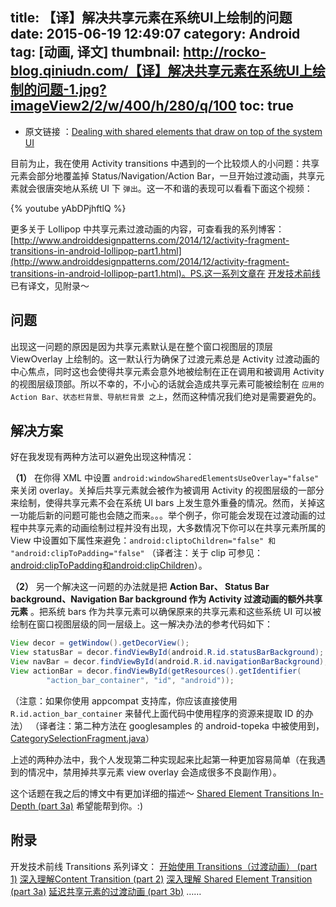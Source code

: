 title: 【译】解决共享元素在系统UI上绘制的问题
date: 2015-06-19 12:49:07
category: Android
tag: [动画, 译文]
thumbnail: http://rocko-blog.qiniudn.com/【译】解决共享元素在系统UI上绘制的问题-1.jpg?imageView2/2/w/400/h/280/q/100
toc: true
---



- 原文链接 ：[Dealing with shared elements that draw on top of the system UI](https://plus.google.com/+AlexLockwood/posts/RPtwZ5nNebb)

目前为止，我在使用 Activity transitions 中遇到的一个比较烦人的小问题：共享元素会部分地覆盖掉 Status/Navigation/Action Bar，一旦开始过渡动画，共享元素就会很唐突地从系统 UI 下 `弹出`。这一不和谐的表现可以看看下面这个视频：

<!--more-->

{% youtube  yAbDPjhftlQ %}


更多关于 Lollipop 中共享元素过渡动画的内容，可查看我的系列博客：[http://www.androiddesignpatterns.com/2014/12/activity-fragment-transitions-in-android-lollipop-part1.html](http://www.androiddesignpatterns.com/2014/12/activity-fragment-transitions-in-android-lollipop-part1.html)。PS.这一系列文章在 [开发技术前线](http://www.devtf.cn/) 已有译文，见附录～

## 问题

出现这一问题的原因是因为共享元素默认是在整个窗口视图层的顶层 ViewOverlay 上绘制的。这一默认行为确保了过渡元素总是 Activity 过渡动画的中心焦点，同时这也会使得共享元素会意外地被绘制在正在调用和被调用 Activity 的视图层级顶部。所以不幸的，不小心的话就会造成共享元素可能被绘制在 `应用的 Action Bar、状态栏背景、导航栏背景 之上`，然而这种情况我们绝对是需要避免的。

## 解决方案

好在我发现有两种方法可以避免出现这种情况：

**（1）** 在你得 XML 中设置 `android:windowSharedElementsUseOverlay="false"` 来关闭 overlay。关掉后共享元素就会被作为被调用 Activity 的视图层级的一部分来绘制，使得共享元素不会在系统 UI bars 上发生意外重叠的情况。然而，关掉这一功能后新的问题可能也会随之而来。。。举个例子，你可能会发现在过渡动画的过程中共享元素的动画绘制过程并没有出现，大多数情况下你可以在共享元素所属的 View 中设置如下属性来避免：`android:cliptoChildren="false" 和 "android:clipToPadding="false"` （译者注：关于 clip 可参见：[android:clipToPadding和android:clipChildren](http://www.alloyteam.com/2014/10/androidcliptopadding-he-androidclipchildren/)）。

**（2）** 另一个解决这一问题的办法就是把 **Action Bar、 Status Bar background、Navigation Bar background 作为 Activity 过渡动画的额外共享元素** 。把系统 bars 作为共享元素可以确保原来的共享元素和这些系统 UI 可以被绘制在窗口视图层级的同一层级上。这一解决办法的参考代码如下：

``` Java
View decor = getWindow().getDecorView();
View statusBar = decor.findViewById(android.R.id.statusBarBackground);
View navBar = decor.findViewById(android.R.id.navigationBarBackground);
View actionBar = decor.findViewById(getResources().getIdentifier(
        "action_bar_container", "id", "android"));
```

（注意：如果你使用 appcompat 支持库，你应该直接使用 `R.id.action_bar_container` 来替代上面代码中使用程序的资源来提取 ID 的办法）
（译者注：第二种方法在 googlesamples 的 android-topeka 中被使用到，[CategorySelectionFragment.java](https://github.com/googlesamples/android-topeka/blob/master/app/src/main/java/com/google/samples/apps/topeka/fragment/CategorySelectionFragment.java)）

上述的两种办法中，我个人发现第二种实现起来比起第一种更加容易简单（在我遇到的情况中，禁用掉共享元素 view overlay 会造成很多不良副作用）。

这个话题在我之后的博文中有更加详细的描述～ [Shared Element Transitions In-Depth (part 3a)](http://www.androiddesignpatterns.com/2015/01/activity-fragment-shared-element-transitions-in-depth-part3a.html) 希望能帮到你。:)

## 附录

开发技术前线 Transitions 系列译文：
[开始使用 Transitions（过渡动画） (part 1)](https://github.com/bboyfeiyu/android-tech-frontier/tree/master/others/%E6%B7%B1%E5%85%A5%E6%B5%85%E5%87%BAAndroid%20%E6%96%B0%E7%89%B9%E6%80%A7-Transition-Part-1)
[深入理解Content Transition (part 2)](https://github.com/bboyfeiyu/android-tech-frontier/blob/master/others/%E6%B7%B1%E5%85%A5%E6%B5%85%E5%87%BAAndroid%20%E6%96%B0%E7%89%B9%E6%80%A7-Transition-Part-2)
[深入理解 Shared Element Transition (part 3a)](https://github.com/bboyfeiyu/android-tech-frontier/tree/master/issue-7/%E6%B7%B1%E5%85%A5%E6%B5%85%E5%87%BAAndroid%E6%96%B0%E7%89%B9%E6%80%A7-Transition-Part-3a)
[延迟共享元素的过渡动画 (part 3b)](https://github.com/bboyfeiyu/android-tech-frontier/tree/master/issue-7/%E6%B7%B1%E5%85%A5%E6%B5%85%E5%87%BAAndroid%E6%96%B0%E7%89%B9%E6%80%A7-Transition-Part-3b)
……